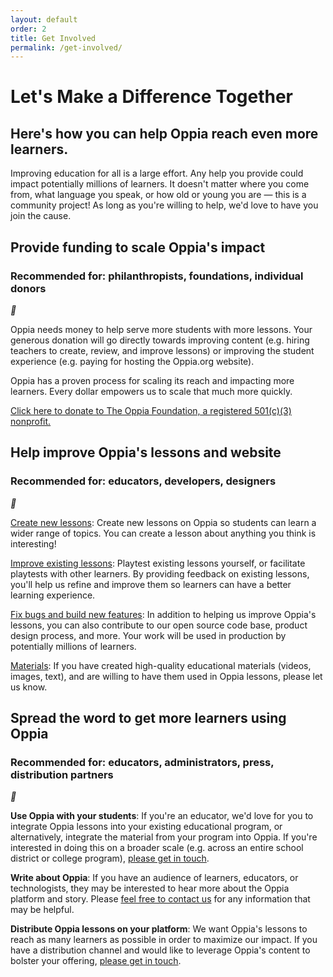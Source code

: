 ```yaml
---
layout: default
order: 2
title: Get Involved
permalink: /get-involved/
---
```


<h1>Let's Make a Difference Together</h1>
<h2>Here's how you can help Oppia reach even more learners.</h2>
<p>Improving education for all is a large effort. Any help you provide could impact potentially millions of learners. It doesn't matter where you come from, what language you speak, or how old or young you are — this is a community project! As long as you're willing to help, we'd love to have you join the cause.</p>

<div class="partner-container">
  <div class="accordion-row-container">
    <div class="accordion-row-header" onclick="toggleAccordion(this)">
      <div class="accordion-row-text">
        <h2>Provide funding to scale Oppia's impact</h2>
        <h3>Recommended for: philanthropists, foundations, individual donors</h3>
      </div>
      <i class="material-icons">&#xE5C6;</i>
    </div>
    <div class="accordion-row-body">
      <p>Oppia needs money to help serve more students with more lessons. Your generous donation will go directly towards improving content (e.g. hiring teachers to create, review, and improve lessons) or improving the student experience (e.g. paying for hosting the Oppia.org website).</p>
      <p>Oppia has a proven process for scaling its reach and impacting more learners. Every dollar empowers us to scale that much more quickly.</p>
      <p>
        <form action="https://www.paypal.com/cgi-bin/webscr" method="post">
          <input type="hidden" name="cmd" value="_s-xclick"><!--_-->
          <input type="hidden" name="hosted_button_id" value="UWKTY87SYU766">
          <a class="inline-cta" href="#!" onclick="parentNode.submit();">Click here to donate to The Oppia Foundation, a registered 501(c)(3) nonprofit.</a>
        </form>
      </p>
    </div>
  </div>

  <div class="accordion-row-container">
    <div class="accordion-row-header" onclick="toggleAccordion(this)">
      <div class="accordion-row-text">
        <h2>Help improve Oppia's lessons and website</h2>
        <h3>Recommended for: educators, developers, designers</h3>
      </div>
      <i class="material-icons">&#xE5C6;</i>
    </div>
    <div class="accordion-row-body">
      <p><a href="https://www.oppia.org/get_started">Create new lessons</a>: Create new lessons on Oppia so students can learn a wider range of topics. You can create a lesson about anything you think is interesting!</p>
      <p><a href="https://github.com/oppia/oppia/wiki/Playtesting-explorations">Improve existing lessons</a>: Playtest existing lessons yourself, or facilitate playtests with other learners. By providing feedback on existing lessons, you'll help us refine and improve them so learners can have a better learning experience.</p>
      <p><a href="https://github.com/oppia/oppia/wiki">Fix bugs and build new features</a>: In addition to helping us improve Oppia's lessons, you can also contribute to our open source code base, product design process, and more. Your work will be used in production by potentially millions of learners.</p>
      <p><a href="mailto:{{ site.email }}?subject=Educational materials for Oppia.org">Materials</a>: If you have created high-quality educational materials (videos, images, text), and are willing to have them used in Oppia lessons, please let us know.</p>
    </div>
  </div>

  <div class="accordion-row-container">
    <div class="accordion-row-header" onclick="toggleAccordion(this)">
      <div class="accordion-row-text">
        <h2>Spread the word to get more learners using Oppia</h2>
        <h3>Recommended for: educators, administrators, press, distribution partners</h3>
      </div>
      <i class="material-icons">&#xE5C6;</i>
    </div>
    <div class="accordion-row-body">
      <p><strong>Use Oppia with your students</strong>: If you're an educator, we'd love for you to integrate Oppia lessons into your existing educational program, or alternatively, integrate the material from your program into Oppia. If you're interested in doing this on a broader scale (e.g. across an entire school district or college program), <a href="mailto:{{ site.email }}?subject=Oppia distribution partnership">please get in touch</a>.</p>
      <p><strong>Write about Oppia</strong>: If you have an audience of learners, educators, or technologists, they may be interested to hear more about the Oppia platform and story. Please <a href="mailto:{{ site.email }}?subject=Writing about Oppia">feel free to contact us</a> for any information that may be helpful.</p>
      <p><strong>Distribute Oppia lessons on your platform</strong>: We want Oppia's lessons to reach as many learners as possible in order to maximize our impact. If you have a distribution channel and would like to leverage Oppia's content to bolster your offering, <a href="mailto:{{ site.email }}?subject=Oppia distribution partnership">please get in touch</a>.</p>
    </div>
  </div>

</div>
